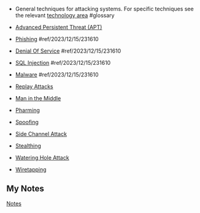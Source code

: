 - General techniques for attacking systems. For specific techniques see the relevant [technology area](technology-areas.md) #glossary 

- [Advanced Persistent Threat (APT)](advanced-persistent-threat.md)
- [Phishing](phishing.md) #ref/2023/12/15/231610 
- [Denial Of Service](denial-of-service.md) #ref/2023/12/15/231610 
- [SQL Injection](sql-injection.md) #ref/2023/12/15/231610 
- [Malware](malware.md) #ref/2023/12/15/231610 
- [Replay Attacks](replay-attacks.md)
- [Man in the Middle](man-in-the-middle.md)
- [Pharming](pharming.md)
- [Spoofing](spoofing.md)
- [Side Channel Attack](side-channel-attack.md)
- [Stealthing](stealthing.md)
- [Watering Hole Attack](watering-hole-attack.md)
- [Wiretapping](wiretapping.md)
## My Notes
[Notes](mynotes/attack-techniques-notes.md)
